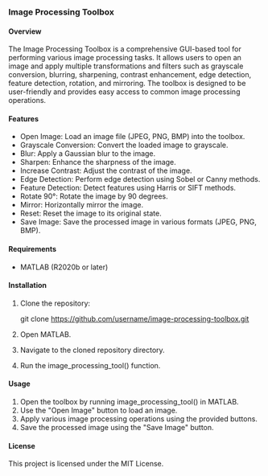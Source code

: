 ### Image Processing Toolbox

#### Overview
The Image Processing Toolbox is a comprehensive GUI-based tool for performing various image processing tasks. It allows users to open an image and apply multiple transformations and filters such as grayscale conversion, blurring, sharpening, contrast enhancement, edge detection, feature detection, rotation, and mirroring. The toolbox is designed to be user-friendly and provides easy access to common image processing operations.

#### Features
- Open Image: Load an image file (JPEG, PNG, BMP) into the toolbox.
- Grayscale Conversion: Convert the loaded image to grayscale.
- Blur: Apply a Gaussian blur to the image.
- Sharpen: Enhance the sharpness of the image.
- Increase Contrast: Adjust the contrast of the image.
- Edge Detection: Perform edge detection using Sobel or Canny methods.
- Feature Detection: Detect features using Harris or SIFT methods.
- Rotate 90°: Rotate the image by 90 degrees.
- Mirror: Horizontally mirror the image.
- Reset: Reset the image to its original state.
- Save Image: Save the processed image in various formats (JPEG, PNG, BMP).

#### Requirements
- MATLAB (R2020b or later)

#### Installation
1. Clone the repository:
   
    git clone https://github.com/username/image-processing-toolbox.git
    
2. Open MATLAB.
3. Navigate to the cloned repository directory.
4. Run the image_processing_tool() function.

#### Usage
1. Open the toolbox by running image_processing_tool() in MATLAB.
2. Use the "Open Image" button to load an image.
3. Apply various image processing operations using the provided buttons.
4. Save the processed image using the "Save Image" button.

#### License
This project is licensed under the MIT License.
